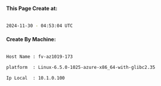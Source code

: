 
   
#### This Page Create at:

```bash

2024-11-30 - 04:53:04 UTC

```

#### Create By Machine:

```bash

Host Name : fv-az1019-173

platform  : Linux-6.5.0-1025-azure-x86_64-with-glibc2.35

Ip Local  : 10.1.0.100

```


